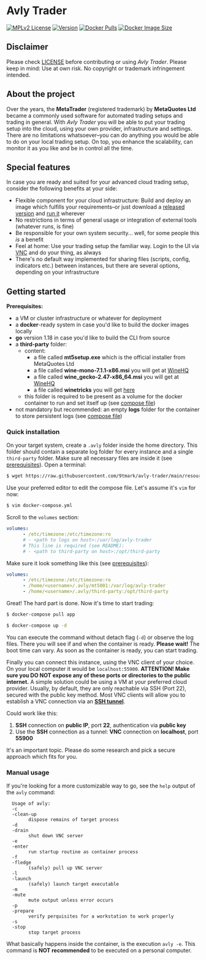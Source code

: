 
# Avly Trader
[![MPLv2 License](https://img.shields.io/badge/license-MPLv2-blue.svg?style=flat-square)](https://www.mozilla.org/MPL/2.0/)
[![Version](https://img.shields.io/docker/v/9tmark/avly-trader?style=flat-square&sort=semver)](https://hub.docker.com/r/9tmark/avly-trader)
[![Docker Pulls](https://img.shields.io/docker/pulls/9tmark/avly-trader.svg?style=flat-square)](https://hub.docker.com/r/9tmark/avly-trader)
[![Docker Image Size](https://img.shields.io/docker/image-size/9tmark/avly-trader.svg?style=flat-square&sort=date)](https://hub.docker.com/r/9tmark/avly-trader)
## Disclaimer
Please check [LICENSE](LICENSE) before contributing or using *Avly Trader*. Please keep in mind: Use at own risk. No copyright or trademark infringement intended.

## About the project
Over the years, the **MetaTrader** (registered trademark) by **MetaQuotes Ltd** became a commonly used software for automated trading setups and trading in general. With *Avly Trader* you will be able to put your trading setup into the cloud, using your own provider, infrastructure and settings. There are no limitations whatsoever–you can do anything you would be able to do on your local trading setup. On top, you enhance the scalability, can monitor it as you like and be in control all the time.

## Special features
In case you are ready and suited for your advanced cloud trading setup, consider the following benefits at your side:
- Flexible component for your cloud infrastructure: Build and deploy an image which fulfills your requirements–or just download a [released version](https://github.com/9tmark/avly-trader/releases) and [run it](#manual-usage) wherever
- No restrictions in terms of general usage or integration of external tools (whatever runs, is fine)
- Be responsible for your own system security... well, for some people this *is* a benefit
- Feel at home: Use your trading setup the familiar way. Login to the UI via [VNC](https://en.wikipedia.org/wiki/Virtual_Network_Computing) and do your thing, as always
- There's no default way implemented for sharing files (scripts, config, indicators etc.) between instances, but there are several options, depending on your infrastructure

## Getting started
**Prerequisites:**
- a VM or cluster infrastructure or whatever for deployment
- a **docker**-ready system in case you'd like to build the docker images locally
- **go** version 1.18 in case you'd like to build the CLI from source 
- a **third-party** folder:
	- content:
		- a file called **mt5setup.exe** which is the official installer from MetaQuotes Ltd
		- a file called **wine-mono-7.1.1-x86.msi** you will get at [WineHQ](https://wiki.winehq.org/Mono)
		- a file called **wine_gecko-2.47-x86_64.msi** you will get at [WineHQ](https://wiki.winehq.org/Gecko)
		- a file called **winetricks** you will get [here](https://github.com/Winetricks/winetricks/blob/master/src/winetricks)
	- this folder is required to be present as a volume for the docker container to run and set itself up (see [compose file](resources/02-run/compose/docker-compose.yml))
- not mandatory but recommended: an empty **logs** folder for the container to store persistent logs (see [compose file](resources/02-run/compose/docker-compose.yml))

### Quick installation
On your target system, create a `.avly` folder inside the home directory. This folder should contain a separate log folder for every instance and a single `third-party` folder. Make sure all necessary files are inside it (see [prerequisites](#getting-started)).
Open a terminal:
```sh
$ wget https://raw.githubusercontent.com/9tmark/avly-trader/main/resources/02-run/compose/docker-compose.yml
```
Use your preferred editor to edit the compose file. Let's assume it's `vim` for now:
```sh
$ vim docker-compose.yml
```
Scroll to the `volumes` section:
```yml
volumes:
      - /etc/timezone:/etc/timezone:ro
      # - <path to logs on host>:/var/log/avly-trader
      # This line is required (see README):
      # - <path to third-party on host>:/opt/third-party
```
Make sure it look something like this (see [prerequisites](#getting-started)):
```yml
volumes:
      - /etc/timezone:/etc/timezone:ro
      - /home/<username>/.avly/mt5001:/var/log/avly-trader
      - /home/<username>/.avly/third-party:/opt/third-party
```
Great! The hard part is done. Now it's time to start trading:
```sh
$ docker-compose pull app
```
```sh
$ docker-compose up -d
```
You can execute the command  without detach flag (`-d`) or observe the log files. There you will see if and when the container is ready. **Please wait!** The boot time can vary. As soon as the container is ready, you can start trading.

Finally you can connect this instance, using the VNC client of your choice. On your local computer it would be `localhost:55900`. **ATTENTION! Make sure you DO NOT expose any of these ports or directories to the public internet.** A simple solution could be using a VM at your preferred cloud provider. Usually, by default, they are only reachable via SSH (Port 22), secured with the public key method. Most VNC clients will allow you to establish a VNC connection via an [**SSH tunnel**](https://askubuntu.com/questions/1090177/use-remmina-1-2-0-with-ssh-tunneling).

Could work like this:
1. **SSH** connection on **public IP**, port **22**, authentication via **public key**
2. Use the **SSH** connection as a tunnel: **VNC** connection on **localhost**, port **55900**

It's an important topic. Please do some research and pick a secure approach which fits for you.

### Manual usage
If you're looking for a more customizable way to go, see the `help` output of the `avly` command:
```
  Usage of avly:
  -c
  -clean-up
        dispose remains of target process
  -d
  -drain
        shut down VNC server
  -e
  -enter
        run startup routine as container process
  -f
  -fledge
        (safely) pull up VNC server
  -l
  -launch
        (safely) launch target executable
  -m
  -mute
        mute output unless error occurs
  -p
  -prepare
        verify perquisites for a workstation to work properly
  -s
  -stop
        stop target process
```
What basically happens inside the container, is the execution `avly -e`. This command is **NOT recommended** to be executed on a personal computer.
